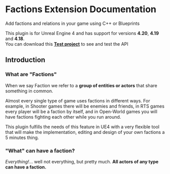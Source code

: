 # Factions Extension Documentation

Add factions and relations in your game using C++ or Blueprints

This plugin is for Unreal Engine 4 and has support for versions **4.20**, **4.19** and **4.18**.<br>
You can download this **[Test project](https://mega.nz/#!JMowlKCA!wZv-L6oNSJCwDw1CUbTFyjPOXvd6viB-QLgK-u36xtY)** to see and test the API


## Introduction

### What are "Factions"
When we say Faction we refer to a **group of entities or actors** that share something in common.

Almost every single type of game uses factions in different ways. For example, in Shooter games there will be enemies and friends, in RTS games every player will be a faction by itself, and in Open-World games you will have factions fighting each other while you run around.

This plugin fulfills the needs of this feature in UE4 with a very flexible tool that will make the implementation, editing and design of your own factions a 5 minutes thing.

### "What" can have a faction?
*Everything!*... well not everything, but pretty much. **All actors of any type can have a faction.**
